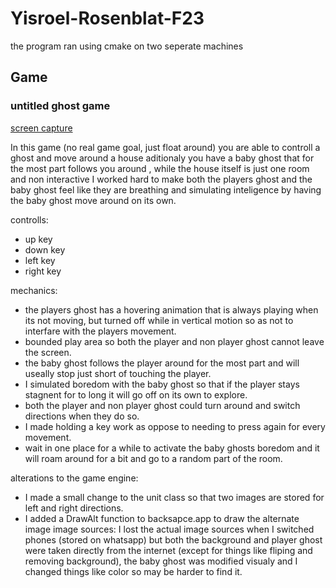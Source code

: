 # Yisroel-Rosenblat-F23
the program ran using cmake on two seperate machines

## Game
### untitled ghost game

[screen capture](./Assets/Pictures/capture.png?raw=true "title")

In this game (no real game goal, just float around) you are able to controll a ghost and move around a house aditionaly you have a baby ghost that for the most part follows you around , while the house itself is just one room and non interactive I worked hard to make both the players ghost and the baby ghost feel like they are breathing and simulating inteligence by having the baby ghost move around on its own.

controlls:
- up key
- down key
- left key
- right key

mechanics:
- the players ghost has a hovering animation that is always playing when its not moving, but turned off while in vertical motion so as not to interfare with the players movement.
- bounded play area so both the player and non player ghost cannot leave the screen.
- the baby ghost follows the player around for the most part and will useally stop just short of touching the player.
- I simulated boredom with the baby ghost so that if the player stays stagnent for to long it will go off on its own to explore.
- both the player and non player ghost could turn around and switch directions when they do so.
- I made holding a key work as oppose to needing to press again for every movement.
- wait in one place for a while to activate the baby ghosts boredom and it will roam around for a bit and go to a random part of the room.


alterations to the game engine:
- I made a small change to the unit class so that two images are stored for left and right directions.
- I added a DrawAlt function to backsapce.app to draw the alternate image
image sources:
    I lost the actual image sources when I switched phones (stored on whatsapp) but both the background and player ghost were taken directly from the internet (except for things like fliping and removing background), the baby ghost was modified visualy and I changed things like color so may be harder to find it.
